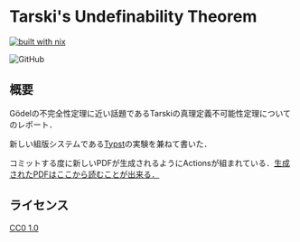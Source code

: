 # Tarski's Undefinability Theorem

[![built with nix](https://builtwithnix.org/badge.svg)](https://builtwithnix.org)

![GitHub](https://img.shields.io/github/license/sno2wman/typst-tarski-undefinability-report?style=flat-square)

## 概要

Gödelの不完全性定理に近い話題であるTarskiの真理定義不可能性定理についてのレポート．

新しい組版システムである[Typst](https://typst.app)の実験を兼ねて書いた．

コミットする度に新しいPDFが生成されるようにActionsが組まれている．[生成されたPDFはここから読むことが出来る．](https://sno2wman.github.io/typst-tarski-undefinability-report/main.pdf)

## ライセンス

[CC0 1.0](https://github.com/SnO2WMaN/typst-tarski-undefinability-report/blob/main/LICENSE)
